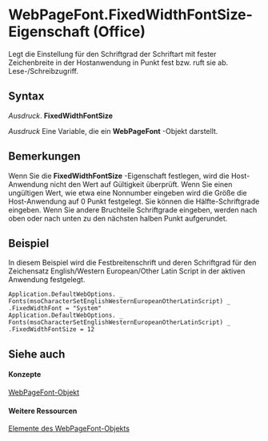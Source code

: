
# WebPageFont.FixedWidthFontSize-Eigenschaft (Office)

Legt die Einstellung für den Schriftgrad der Schriftart mit fester Zeichenbreite in der Hostanwendung in Punkt fest bzw. ruft sie ab. Lese-/Schreibzugriff.


## Syntax

 _Ausdruck_. **FixedWidthFontSize**

 _Ausdruck_ Eine Variable, die ein **WebPageFont** -Objekt darstellt.


## Bemerkungen

Wenn Sie die  **FixedWidthFontSize** -Eigenschaft festlegen, wird die Host-Anwendung nicht den Wert auf Gültigkeit überprüft. Wenn Sie einen ungültigen Wert, wie etwa eine Nonnumber eingeben wird die Größe die Host-Anwendung auf 0 Punkt festgelegt. Sie können die Hälfte-Schriftgrade eingeben. Wenn Sie andere Bruchteile Schriftgrade eingeben, werden nach oben oder nach unten zu den nächsten halben Punkt aufgerundet.


## Beispiel

In diesem Beispiel wird die Festbreitenschrift und deren Schriftgrad für den Zeichensatz English/Western European/Other Latin Script in der aktiven Anwendung festgelegt.


```
Application.DefaultWebOptions. _ 
Fonts(msoCharacterSetEnglishWesternEuropeanOtherLatinScript) _ 
.FixedWidthFont = "System" 
Application.DefaultWebOptions. _ 
Fonts(msoCharacterSetEnglishWesternEuropeanOtherLatinScript) _ 
.FixedWidthFontSize = 12
```


## Siehe auch


#### Konzepte


[WebPageFont-Objekt](daf3c079-520d-68bd-ec02-027776074505.md)
#### Weitere Ressourcen


[Elemente des WebPageFont-Objekts](http://msdn.microsoft.com/library/82843862-c4b8-db92-d9a7-da36908a0b5e%28Office.15%29.aspx)